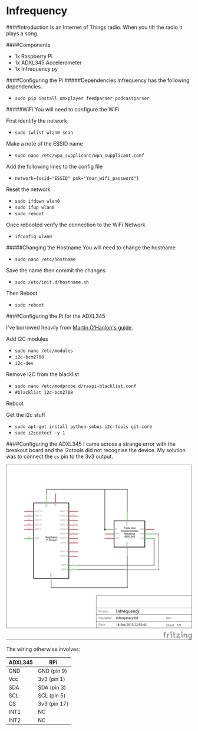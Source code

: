 Infrequency
===

####Introduction
Is an Internet of Things radio. When you tilt the radio it plays a song.

####Components
* 1x Raspberry Pi
* 1x ADXL345 Accelerometer
* 1x Infrequency.py

####Configuring the Pi
#####Dependencies
Infrequency has the following dependencies.

* ````sudo pip install omxplayer feedparser podcastparser ````

#####WiFi
You will need to configure the WiFi

First identify the network
* ````sudo iwlist wlan0 scan````

Make a note of the ESSID name
* ````sudo nano /etc/wpa_supplicant/wpa_supplicant.conf````

Add the following lines to the config file
* `network={ssid="ESSID"
    psk="Your_wifi_password"}`

Reset the network
* ````sudo ifdown wlan0````
* ````sudo ifup wlan0````
* ````sudo reboot````

Once rebooted verify the connection to the WiFi Network
* ````ifconfig wlan0````

#####Changing the Hostname
You will need to change the hostname
* ````sudo nano /etc/hostname````

Save the name then commit the changes
* ````sudo /etc/init.d/hostname.sh````

Then Reboot
* ````sudo reboot````

####Configuring the Pi for the ADXL345

I've borrowed heavily from [Martin O’Hanlon's guide](http://www.stuffaboutcode.com/2014/06/raspberry-pi-adxl345-accelerometer.html).

Add I2C modules
* ```` sudo nano /etc/modules ````
* ```` i2c-bcm2708 ````
* ```` i2c-dev ````

Remove I2C from the blacklist
* ```` sudo nano /etc/modprobe.d/raspi-blacklist.conf ````
* ```` #blacklist i2c-bcm2708 ````

Reboot

Get the i2c stuff
* ```` sudo apt-get install python-smbus i2c-tools git-core ````
* ```` sudo i2cdetect -y 1 ````

####Configuring the ADXL345
I came across a strange error with the breakout board and the i2ctools did not recognise the device. My solution was to connect the `cs` pin to the 3v3 output.

![Schematic](./images/Infrequency_schem.jpg "Schematic")

The wiring otherwise involves:

| ADXL345  | RPi |
|---|---|
| GND | GND (pin 9) |
| Vcc | 3v3 (pin 1) |
| SDA | SDA (pin 3) |
| SCL | SCL (pin 5) |
| CS  | 3v3 (pin 17) |
| INT1 | NC |
| INT2 | NC |

####
